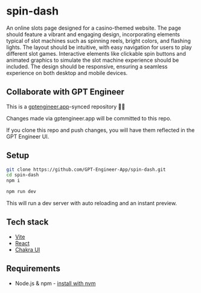# spin-dash

An online slots page designed for a casino-themed website. The page should feature a vibrant and engaging design, incorporating elements typical of slot machines such as spinning reels, bright colors, and flashing lights. The layout should be intuitive, with easy navigation for users to play different slot games. Interactive elements like clickable spin buttons and animated graphics to simulate the slot machine experience should be included. The design should be responsive, ensuring a seamless experience on both desktop and mobile devices.

## Collaborate with GPT Engineer

This is a [gptengineer.app](https://gptengineer.app)-synced repository 🌟🤖

Changes made via gptengineer.app will be committed to this repo.

If you clone this repo and push changes, you will have them reflected in the GPT Engineer UI.

## Setup

```sh
git clone https://github.com/GPT-Engineer-App/spin-dash.git
cd spin-dash
npm i
```

```sh
npm run dev
```

This will run a dev server with auto reloading and an instant preview.

## Tech stack

- [Vite](https://vitejs.dev/)
- [React](https://react.dev/)
- [Chakra UI](https://chakra-ui.com/)

## Requirements

- Node.js & npm - [install with nvm](https://github.com/nvm-sh/nvm#installing-and-updating)

